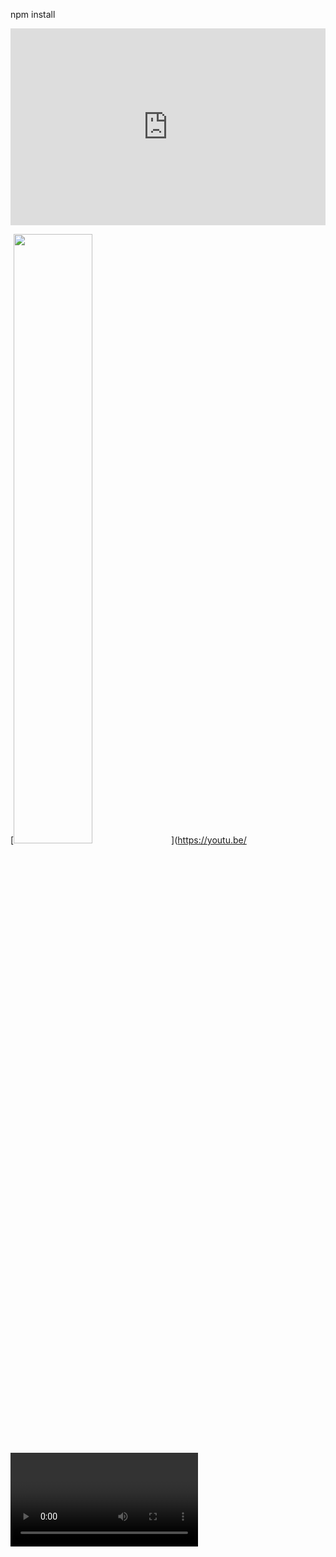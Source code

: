 npm install

<iframe width="100%" height="315" src="https://www.youtube.com/embed/wcVVXUV0YUY" frameborder="0" allow="accelerometer; autoplay; encrypted-media; gyroscope; picture-in-picture" allowfullscreen=""></iframe>


[<img src="https://img.youtube.com/vi/<VIDEO ID>/maxresdefault.jpg" width="50%">](https://youtu.be/<VIDEO ID>)
